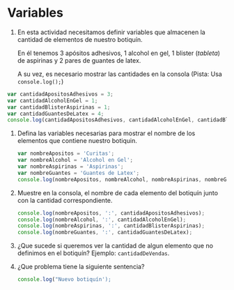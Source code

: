 # Variables

1. En esta actividad necesitamos definir variables que almacenen la cantidad de elementos de nuestro botiquín. 

   En él tenemos 3 apósitos adhesivos, 1 alcohol en gel, 1 blister \(_tableta_\) de aspirinas y 2 pares de guantes de latex. 

   A su vez, es necesario mostrar las cantidades en la consola \(Pista: Usa `console.log();`\)

```javascript
var cantidadApositosAdhesivos = 3;
var cantidadAlcoholEnGel = 1;
var cantidadBlisterAspirinas = 1;
var cantidadGuantesDeLatex = 4;
console.log(cantidadApositosAdhesivos, cantidadAlcoholEnGel, cantidadBlisterAspirinas, cantidadGuantesDeLatex);
```

1. Defina las variables necesarias para mostrar el nombre de los elementos que contiene nuestro botiquin.

   ```javascript
   var nombreApositos = 'Curitas';
   var nombreAlcohol = 'Alcohol en Gel';
   var nombreAspirinas = 'Aspirinas';
   var nombreGuantes = 'Guantes de Latex';
   console.log(nombreApositos, nombreAlcohol, nombreAspirinas, nombreGuantes);
   ```

2. Muestre en la consola, el nombre de cada elemento del botiquín junto con la cantidad correspondiente.

   ```javascript
   console.log(nombreApositos, ':', cantidadApositosAdhesivos);
   console.log(nombreAlcohol, ':', cantidadAlcoholEnGel);
   console.log(nombreAspirinas, ':', cantidadBlisterAspirinas);
   console.log(nombreGuantes, ':', cantidadGuantesDeLatex);
   ```

3. ¿Que sucede si queremos ver la cantidad de algun elemento que no definimos en el botiquín? Ejemplo: `cantidadDeVendas`.
4. ¿Que problema tiene la siguiente sentencia?

   ```javascript
   console.log("Nuevo botiquín');
   ```


